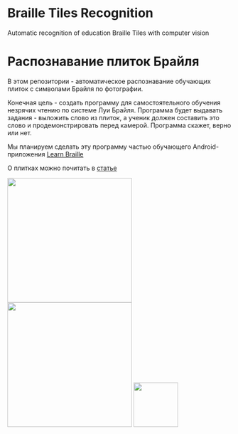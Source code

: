 # Braille Tiles Recognition
Automatic recognition of education Braille Tiles with computer vision

# Распознавание плиток Брайля
В этом репозитории - автоматическое распознавание обучающих плиток с символами Брайля по фотографии.

Конечная цель - создать программу для самостоятельного обучения незрячих чтению по системе Луи Брайля. Программа будет выдавать задания - выложить слово из плиток, а ученик должен составить это слово и продемонстрировать перед камерой. Программа скажет, верно или нет.

Мы планируем сделать эту программу частью обучающего Android-приложения [Learn Braille](https://github.com/braille-systems/learn-braille)

О плитках можно почитать в [статье](https://github.com/braille-systems/braille-trainer/wiki/tiles)

<img src="https://user-images.githubusercontent.com/23435506/77844607-9a972180-71b0-11ea-8421-1b8414d472f4.jpg" height="280"><img src="https://user-images.githubusercontent.com/23435506/77844630-d336fb00-71b0-11ea-9fef-400a9af1de59.png" height="280">
<img src="https://user-images.githubusercontent.com/23435506/77844631-e0ec8080-71b0-11ea-969d-4618aea95e86.png" height="100"> 
